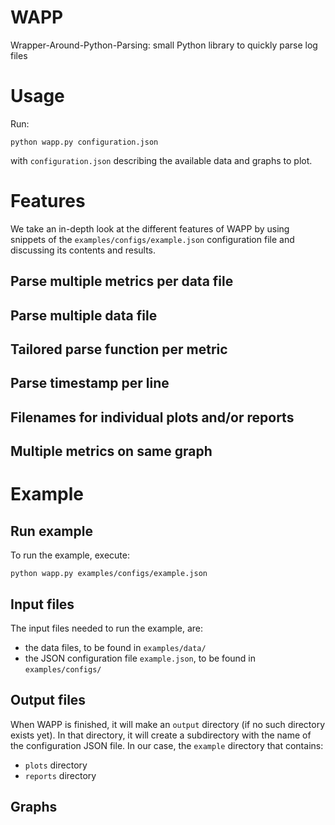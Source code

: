 # WAPP
Wrapper-Around-Python-Parsing: small Python library to quickly parse log files

# Usage

Run:
```
python wapp.py configuration.json
```

with `configuration.json` describing the available data and graphs to plot.

# Features

We take an in-depth look at the different features of WAPP by using snippets of the `examples/configs/example.json` configuration file and discussing its contents and results.

## Parse multiple metrics per data file

## Parse multiple data file

## Tailored parse function per metric

## Parse timestamp per line

## Filenames for individual plots and/or reports

## Multiple metrics on same graph

# Example

## Run example

To run the example, execute:

```
python wapp.py examples/configs/example.json
```

## Input files

The input files needed to run the example, are:
- the data files, to be found in `examples/data/`
- the JSON configuration file `example.json`, to be found in `examples/configs/`

## Output files

When WAPP is finished, it will make an `output` directory (if no such directory exists yet). In that directory, it will create a subdirectory with the name of the configuration JSON file. In our case, the `example` directory that contains:
- `plots` directory
- `reports` directory

## Graphs

